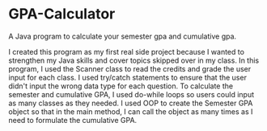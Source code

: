 # GPA-Calculator
A Java program to calculate your semester gpa and cumulative gpa.

I created this program as my first real side project because I wanted to strengthen my Java skills and cover topics skipped over in my class. In this program, I used the Scanner class to read the credits and grade the user input for each class. I used try/catch statements to ensure that the user didn't input the wrong data type for each question. To calculate the semester and cumulative GPA, I used do-while loops so users could input as many classes as they needed. I used OOP to create the Semester GPA object so that in the main method, I can call the object as many times as I need to formulate the cumulative GPA.
